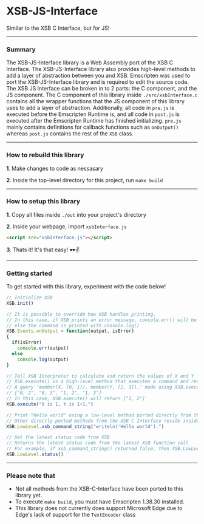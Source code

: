 # XSB-JS-Interface
Similar to the XSB C Interface, but for JS!

------------------------

### Summary
The XSB-JS-Interface library is a Web Assembly port of the XSB C Interface. The XSB-JS-Interface library also provides high-level methods to add a layer of abstraction between you and XSB. Emscripten was used to port the XSB-JS-Interface library and is required to edit the source code. The XSB JS Interface can be broken in to 2 parts: the C component, and the JS component. The C component of this library inside `./src/xsbInterface.c` contains all the wrapper functions that the JS component of this library uses to add a layer of abstraction. Additionally, all code in `pre.js` is executed before the Emscripten Runtime is, and all code in `post.js` is executed after the Emscripten Runtime has finished initializing. `pre.js` mainly contains definitions for callback functions such as `onOutput()` whereas `post.js` contains the rest of the `XSB` class.

------------------------
### How to rebuild this library

**1**. Make changes to code as nessasary

**2**. Inside the top-level directory for this project, run `make build`

------------------------
### How to setup this library

**1**. Copy all files inside `./out` into your project's directory

**2**. Inside your webpage, import `xsbInterface.js`

```html
<script src="xsbInterface.js"></script>
```

**3**. Thats it! It's that easy! 🕶✌

------------------------
### Getting started

To get started with this library, experiment with the code below!
```javascript
// Initialize XSB
XSB.init()

// It is possible to override how XSB handles printing.
// In this case, if XSB prints an error message, console.err() will be invoked
// else the command is printed with console.log()
XSB.Events.onOutput = function(output, isError)
{
  if(isError)
    console.err(output)
  else
    console.log(output)
}

// Tell XSB Interpreter to calculate and return the values of X and Y
// XSB.execute() is a high-level method that executes a command and returns the results as a string[]
// A query 'member(X, [0, 1]), member(Y, [2, 3]).' made using XSB.execute() would return the following elements:
// ["0, 2", "0, 3", "1, 2", "1, 3"]
// In this case, XSB.execute() will return ["1, 2"]
XSB.execute("X is 1, Y is 1+1.")

// Print "Hello world" using a low-level method ported directly from the C Interface
// Other directly-ported methods from the XSB C Interface reside inside the 'LowLevel' section of the XSB-JS-Interface library as well.
XSB.LowLevel.xsb_command_string("writeln('Hello world').")

// Get the latest status code from XSB
// Returns the latest status code from the latest XSB function call
// For example, if xsb_command_string() returned false, then XSB.LowLevel.status() would return false until the next function call
XSB.LowLevel.status()
```
	

------------------------
### Please note that
* Not all methods from the XSB-C-Interface have been ported to this library yet.
* To execute `make build`, you must have Emscripten 1.38.30 installed.
* This library does not currently does support Microsoft Edge due to Edge's lack of support for the `TextEncoder` class
